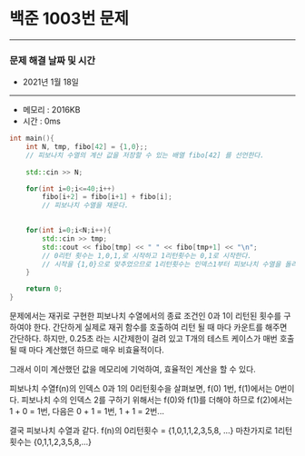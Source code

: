 
# 백준 1003번 문제

---

### 문제 해결 날짜 및 시간

- 2021년 1월 18일
---

- 메모리 : 2016KB
- 시간 : 0ms


```c++
int main(){
    int N, tmp, fibo[42] = {1,0};;
    // 피보나치 수열의 계산 값을 저장할 수 있는 배열 fibo[42] 를 선언한다.
    
    std::cin >> N;

    for(int i=0;i<=40;i++) 
        fibo[i+2] = fibo[i+1] + fibo[i];
        // 피보나치 수열을 채운다.
        

    for(int i=0;i<N;i++){
        std::cin >> tmp;
        std::cout << fibo[tmp] << " " << fibo[tmp+1] << "\n";
        // 0리턴 횟수는 1,0,1,로 시작하고 1리턴횟수는 0,1로 시작한다.
        // 시작을 {1,0}으로 맞추었으므로 1리턴횟수는 인덱스1부터 피보나치 수열을 돌리면 딱 맞다.
    }

    return 0;
}
```
문제에서는 재귀로 구현한 피보나치 수열에서의 종료 조건인 0과 1이 리턴된 횟수를 구하여야 한다. 간단하게 실제로 재귀 함수를 호출하여 리턴 될 때 마다 카운트를 해주면 간단하다. 
하지만, 0.25초 라는 시간제한이 걸려 있고 T개의 테스트 케이스가 매번 호출될 때 마다 계산했던 하므로 매우 비효율적이다.

그래서 이미 계산했던 값을 메모리에 기억하여, 효율적인 계산을 할 수 있다.

피보나치 수열f(n)의 인덱스 0과 1의 0리턴횟수을 살펴보면, f(0) 1번, f(1)에서는 0번이다. 
피보나치 수의 인덱스 2를 구하기 위해서는 f(0)와 f(1)를 더해야 하므로 f(2)에서는 1 + 0 = 1번, 다음은 0 + 1 = 1번, 1 + 1 = 2번...

결국 피보나치 수열과 같다. f(n)의 0리턴횟수 = {1,0,1,1,2,3,5,8, ...}
마찬가지로 1리턴횟수는 {0,1,1,2,3,5,8,...}


